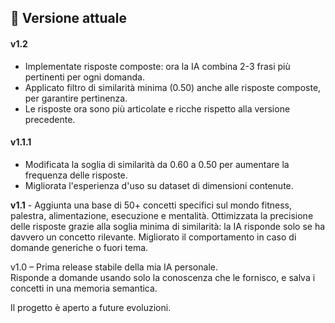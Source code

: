 ## 📌 Versione attuale

#### v1.2
- Implementate risposte composte: ora la IA combina 2-3 frasi più pertinenti per ogni domanda.
- Applicato filtro di similarità minima (0.50) anche alle risposte composte, per garantire pertinenza.
- Le risposte ora sono più articolate e ricche rispetto alla versione precedente.

#### v1.1.1
- Modificata la soglia di similarità da 0.60 a 0.50 per aumentare la frequenza delle risposte.
- Migliorata l'esperienza d'uso su dataset di dimensioni contenute.

**v1.1** - Aggiunta una base di 50+ concetti specifici sul mondo fitness, palestra, alimentazione, esecuzione e mentalità.
Ottimizzata la precisione delle risposte grazie alla soglia minima di similarità: la IA risponde solo se ha davvero un concetto rilevante.
Migliorato il comportamento in caso di domande generiche o fuori tema.

v1.0 – Prima release stabile della mia IA personale.  
Risponde a domande usando solo la conoscenza che le fornisco, e salva i concetti in una memoria semantica.

Il progetto è aperto a future evoluzioni.
